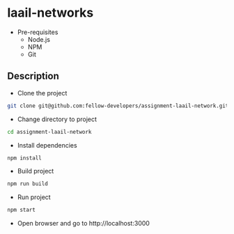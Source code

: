# laail-networks

- Pre-requisites
  - Node.js
  - NPM
  - Git



## Description

- Clone the project
```bash
git clone git@github.com:fellow-developers/assignment-laail-network.git
```

- Change directory to project
```bash
cd assignment-laail-network
```

- Install dependencies
```bash
npm install
```

- Build project
```bash
npm run build
```

- Run project
```bash
npm start
```

- Open browser and go to http://localhost:3000